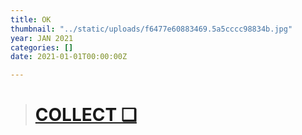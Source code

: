 ```yaml
---
title: OK
thumbnail: "../static/uploads/f6477e60883469.5a5cccc98834b.jpg"
year: JAN 2021
categories: []
date: 2021-01-01T00:00:00Z

---
```

> # [COLLECT ❑](https://knownorigin.io/gallery/270950-rhythm "Rhythm")